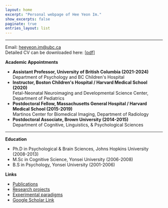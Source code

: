 ```yaml
---
layout: home
excerpt: "Personal webpage of Hee Yeon Im."
show_excerpts: false
paginate: true
entries_layout: list
---
```


------
Email: <heeyeon.im@ubc.ca><br/>
Detailed CV can be downloaded here: [[pdf]](/HeeYeon_Im_CV_2020_November.pdf)<br/>

__Academic Appointments__<br/>
* __Assistant Professor, University of British Columbia (2021-2024)__<br/>
    Department of Psychology and BC Children's Hospital<br/>
* __Instructor, Boston Children's Hospital / Harvard Medical School (2020)__<br/>
    Fetal-Neonatal Neuroimaging and Developmental Science Center, Department of Pediatrics<br/>
* __Postdoctoral Fellow, Massachusetts General Hospital / Harvard Medical School (2015-2019)__<br/>
    Martinos Center for Biomedical Imaging, Department of Radiology<br/>
* __Postdoctoral Associate, Brown University (2014-2015)__<br/>
    Department of Cognitive, Linguistics, & Psychological Sciences<br/>	          
------
__Education__<br/>
* Ph.D in Psychological & Brain Sciences, Johns Hopkins University (2008-2013)<br/>
* M.Sc in Cognitive Science, Yonsei University (2006-2008)<br/>
* B.S in Psychology, Yonsei University (2001-2006)<br/>

__Links__<br/>
* [Publications](https://heeyeon-im.github.io/publications/)<br/>
* [Research projects](https://heeyeon-im.github.io/projects/)<br/>
* [Experimental paradigms](https://heeyeon-im.github.io/demo/)<br/>
* [Google Scholar Link](https://scholar.google.com/citations?user=Zq3Z-ioAAAAJ&hl=en)

